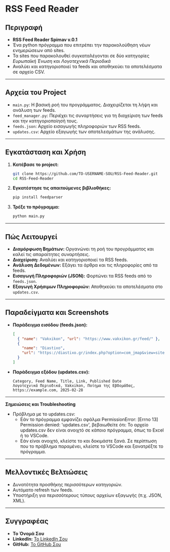 # RSS Feed Reader

## Περιγραφή

- **RSS Feed Reader Spimav v.0.1**
- Ένα python πρόγραμμα που επιτρέπει την παρακολούθηση νέων ενημερώσεων από sites.
- Τα sites που παρακολουθεί συγκαταλέγονται σε δύο κατηγορίες _Ευρωπαϊκή Ένωση_ και _Λογοτεχνικά Περιοδικά_
- Αναλύει και κατηγοριοποιεί τα feeds και αποθηκεύει τα αποτελέσματα σε αρχείο CSV.

---

## Αρχεία του Project

- `main.py`: Η βασική ροή του προγράμματος. Διαχειρίζεται τη λήψη και ανάλυση των feeds.
- `feed_manager.py`: Περιέχει τις συναρτήσεις για τη διαχείριση των feeds και την κατηγοριοποίησή τους.
- `feeds.json`: Αρχείο εισαγωγής πληροφοριών των RSS feeds.
- `updates.csv`: Αρχείο εξαγωγής των αποτελεσμάτων της ανάλυσης.

---

## Εγκατάσταση και Χρήση

1. **Κατέβασε το project:**

   ```bash
   git clone https://github.com/TO-USERNAME-SOU/RSS-Feed-Reader.git
   cd RSS-Feed-Reader
   ```

2. **Εγκατέστησε τις απαιτούμενες βιβλιοθήκες:**

   ```bash
   pip install feedparser
   ```

3. **Τρέξε το πρόγραμμα:**
   ```bash
   python main.py
   ```

---

## Πώς Λειτουργεί

- **Διαμόρφωση Βημάτων:** Οργανώνει τη ροή του προγράμματος και καλεί τις απαραίτητες συναρτήσεις.
- **Διαχείριση:** Αναλύει και κατηγοριοποιεί τα RSS feeds.
- **Ανάλυση Δεδομένων:** Εξάγει τα άρθρα και τις πληροφορίες από τα feeds.
- **Εισαγωγή Πληροφοριών (JSON):** Φορτώνει τα RSS feeds από το `feeds.json`.
- **Εξαγωγή Χρήσιμων Πληροφοριών:** Αποθηκεύει τα αποτελέσματα στο `updates.csv`.

---

## Παραδείγματα και Screenshots

- **Παράδειγμα εισόδου (feeds.json):**
  ```json
  [
    { "name": "Vakxikon", "url": "https://www.vakxikon.gr/feed/" },
    {
      "name": "Diastixo",
      "url": "https://diastixo.gr/index.php?option=com_jmap&view=sitemap&format=rss"
    }
  ]
  ```
- **Παράδειγμα εξόδου (updates.csv):**
  ```
  Category, Feed Name, Title, Link, Published Date
  Λογοτεχνικά Περιοδικά, Vakxikon, Ποίημα της Εβδομάδας, https://example.com, 2025-02-28
  ```

---

**Σημειώσεις και Troubleshooting**

- Πρόβλημα με το updates.csv:
  - Εάν το πρόγραμμα εμφανίζει σφάλμα PermissionError: [Errno 13] Permission denied: 'updates.csv',
    βεβαιωθείτε ότι: Το αρχείο updates.csv δεν είναι ανοιχτό σε κάποιο πρόγραμμα, όπως το Excel ή το VSCode.
  - Εάν είναι ανοιχτό, κλείστε το και δοκιμάστε ξανά. Σε περίπτωση που το πρόβλημα παραμένει, κλείστε το VSCode και ξανατρέξτε το πρόγραμμα.

---

## Μελλοντικές Βελτιώσεις

- Δυνατότητα προσθήκης περισσότερων κατηγοριών.
- Αυτόματο refresh των feeds.
- Υποστήριξη για περισσότερους τύπους αρχείων εξαγωγής (π.χ. JSON, XML).

---

## Συγγραφέας

- **Το Όνομά Σου**
- **LinkedIn:** [Το LinkedIn Σου](https://www.linkedin.com/in/το-όνομα-σου)
- **GitHub:** [Το GitHub Σου](https://github.com/TO-USERNAME-SOU)
